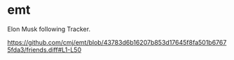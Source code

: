 # emt
Elon Musk following Tracker.

https://github.com/cmj/emt/blob/43783d6b16207b853d17645f8fa501b67675fda3/friends.diff#L1-L50
